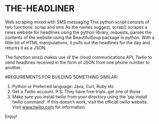 # THE-HEADLINER
Web scraping mixed with SMS messaging
This python script consists of two functions: scrap and sms
As the names suggest, scrap() scrapes a news website for headlines
using the python library, requests, parses the contents of the website
using the BeautifulSoup package in python.
With a little bit of HTML manipulations, it pulls out the headlines for the day and returns
it as a JSON.

The function sms() makes use of the cloud communications API, Twilio to send headlines received 
in the form of JSON from one phone number to another.

#REQUIREMENTS FOR BUILDING SOMETHING SIMILAR:
1. Python or Preferred language: Java, Curl, Ruby etc
2. Get a Twilio account. P.S: They have free trials..get one of those
3. Make sure you install twilio from your directory using the 'pip install twilio command'. If this doesn't work, 
visit the official twilio website. Visit www.twilio.com for information.

Enjoy!

